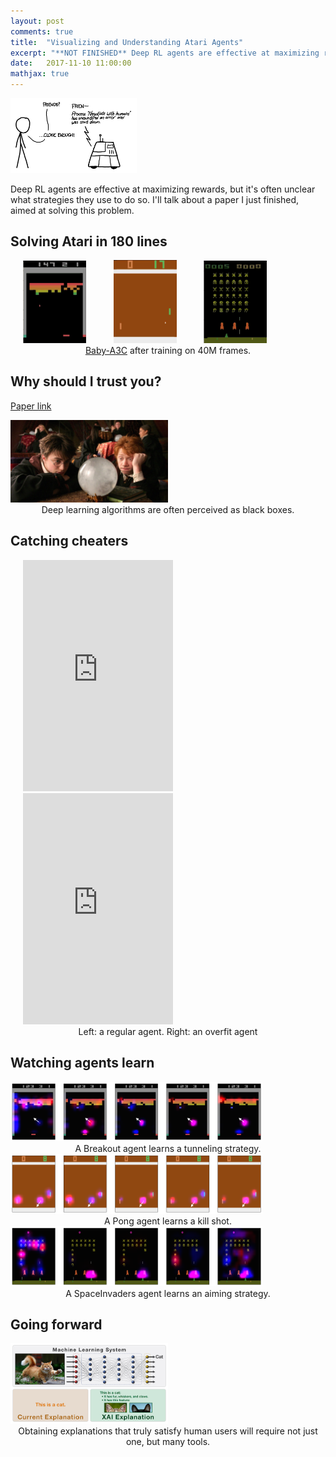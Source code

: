 ```yaml
---
layout: post
comments: true
title:  "Visualizing and Understanding Atari Agents"
excerpt: "**NOT FINISHED** Deep RL agents are effective at maximizing rewards, but it's often unclear what strategies they use to do so. I'll talk about a paper I just finished, aimed at solving this problem."
date:   2017-11-10 11:00:00
mathjax: true
---
```


<div class="imgcap">
    <img src="/assets/visualize-atari/robots.png" width="40%">
</div>

Deep RL agents are effective at maximizing rewards, but it's often unclear what strategies they use to do so. I'll talk about a paper I just finished, aimed at solving this problem.

## Solving Atari in 180 lines

<div class="imgcap_noborder">
    <img src="/assets/visualize-atari/breakout-v0.gif" width="20%" style="margin: 0px 20px">
    <img src="/assets/visualize-atari/pong-v0.gif" width="20%" style="margin: 0px 20px">
    <img src="/assets/visualize-atari/spaceinvaders-v0.gif" width="20%" style="margin: 0px 20px">
    <div class="thecap" style="text-align:center"><a href="https://github.com/greydanus/baby-a3c">Baby-A3C</a> after training on 40M frames.</div>
</div>

## Why should I trust you?

[Paper link](https://goo.gl/AMAoSc)

<div class="imgcap_noborder">
    <img src="/assets/visualize-atari/divination.jpg" width="50%">
    <div class="thecap" style="text-align:center">Deep learning algorithms are often perceived as black boxes.</div>
</div>


## Catching cheaters

<div class="imgcap_noborder">
	<iframe width="240" height="370" style="margin: 0px 20px" src="https://www.youtube.com/embed/xXGC6CQW97E?showinfo=0" frameborder="0" allowfullscreen></iframe>
    <iframe width="240" height="370" style="margin: 0px 20px" src="https://www.youtube.com/embed/eeXLUI73RTo?showinfo=0" frameborder="0" allowfullscreen></iframe>
	<div class="thecap" style="text-align:center">Left: a regular agent. Right: an overfit agent</div>
</div>

## Watching agents learn

<div class="imgcap_noborder">
    <img src="/assets/visualize-atari/breakout-learning.png" width="80%">
    <div class="thecap" style="text-align:center">A Breakout agent learns a tunneling strategy.</div>
</div>

<div class="imgcap_noborder">
    <img src="/assets/visualize-atari/pong-learning.png" width="80%">
    <div class="thecap" style="text-align:center">A Pong agent learns a kill shot.</div>
</div>

<div class="imgcap_noborder">
    <img src="/assets/visualize-atari/spaceinvaders-learning.png" width="80%">
    <div class="thecap" style="text-align:center">A SpaceInvaders agent learns an aiming strategy.</div>
</div>

## Going forward

<div class="imgcap_noborder">
    <img src="/assets/visualize-atari/darpa-xai.jpg" width="50%">
    <div class="thecap" style="text-align:center">Obtaining explanations that truly satisfy human users will require not just one, but many tools.</div>
</div>

